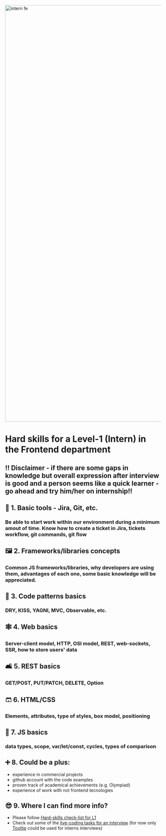 <img width="1344" alt="intern fe" src="https://user-images.githubusercontent.com/47868427/120193769-76582a00-c225-11eb-933e-838a79fe33a8.png">

# Hard skills for a Level-1 (Intern) in the Frontend department
## ‼️ Disclaimer - if there are some gaps in knowledge but overall expression after interview is good and a person seems like a quick learner - go ahead and try him/her on internship‼️

## 🔄 1. Basic tools - Jira, Git, etc. 
### Be able to start work within our environment during a minimum amout of time. Know how to create a ticket in Jira, tickets workflow, git commands, git flow


## 🖼️ 2. Frameworks/libraries concepts
### Common JS frameworks/libraries, why developers are using them, advantages of each one, some basic knowledge will be appreciated.

## 🏁 3. Code patterns basics
### DRY, KISS, YAGNI, MVC, Observable, etc.

## 🕸️ 4. Web basics
### Server-client model, HTTP, OSI model, REST, web-sockets, SSR, how to store users' data

## 🛋️ 5. REST basics
### GET/POST, PUT/PATCH, DELETE, Option

## 🩳 6. HTML/CSS
### Elements, attributes, type of styles, box model, positioning

## 🤖 7. JS basics
### data types, scope, var/let/const, cycles, types of comparison

## ➕ 8. Could be a plus:
- experience in commercial projects
- github account with the code examples
- proven track of academical achievements (e.g. Olympiad)
- experience of work with not frontend tecnologies

## 😎 9. Where I can find more info?
- Please follow [Hard-skills check-list for L1](https://docs.google.com/spreadsheets/d/1PKy3hWqiKJ66MxrWhCk9xprJgO_-g2xnjnB0SvUuosY/edit#gid=0)
- Check out some of the [live-coding tasks for an interview](https://confluence.in.devexperts.com/x/EYMfDg) (for now only [Tooltip](https://codesandbox.io/s/tooltip-example-for-technical-interview-3d83v?file=/src/index.js) could be used for interns interviews)
